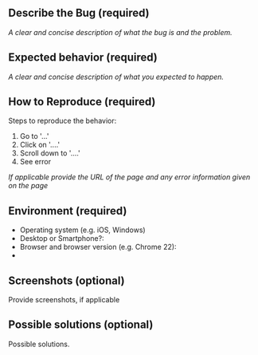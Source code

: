 ## Describe the Bug (required)
*A clear and concise description of what the bug is and the problem.*

## Expected behavior (required)
*A clear and concise description of what you expected to happen.*

## How to Reproduce (required)
Steps to reproduce the behavior:
1. Go to '...'
2. Click on '....'
3. Scroll down to '....'
4. See error

*If applicable provide the URL of the page and any error information given on the page*

## Environment (required)

* Operating system (e.g. iOS, Windows)
* Desktop or Smartphone?:
* Browser and browser version (e.g. Chrome 22):
* 

## Screenshots (optional)
Provide screenshots, if applicable

## Possible solutions (optional)
Possible solutions.
